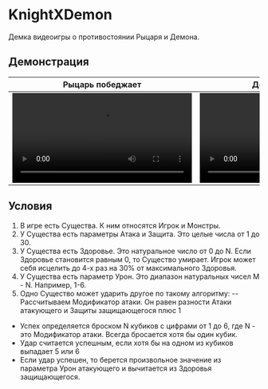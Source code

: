 # KnightXDemon
Демка видеоигры о противостоянии Рыцаря и Демона.


## Демонстрация
| Рыцарь победжает | Демон побеждает |
|-----------|---------|
| <video src='https://github.com/shahbazly/KnightXDemon/assets/8513082/11aaf63b-177c-4036-aaa4-6560a860541e' width=360/> | <video src='https://github.com/shahbazly/KnightXDemon/assets/8513082/937e69be-1661-4f43-bb03-9d9dd71ea880' width=360/> |

## Условия
1) В игре есть Существа. К ним относятся Игрок и Монстры.
2) У Существа есть параметры Атака и Защита. Это целые числа от 1 до 30.
3) У Существа есть Здоровье. Это натуральное число от 0 до N. Если Здоровье становится равным 0, то Существо умирает. Игрок может себя исцелить до 4-х раз на 30% от максимального Здоровья.
4) У Существа есть параметр Урон. Это диапазон натуральных чисел M - N. Например, 1-6.
5) Одно Существо может ударить другое по такому алгоритму:
  -- Рассчитываем Модификатор атаки. Он равен разности Атаки атакующего и Защиты защищающегося плюс 1
  - Успех определяется броском N кубиков с цифрами от 1 до 6, где N - это Модификатор атаки. Всегда бросается хотя бы один кубик.
  - Удар считается успешным, если хотя бы на одном из кубиков выпадает 5 или 6
  - Если удар успешен, то берется произвольное значение из параметра Урон атакующего и вычитается из Здоровья защищающегося.
